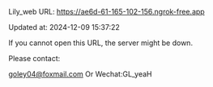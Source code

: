 Lily_web URL: https://ae6d-61-165-102-156.ngrok-free.app

Updated at: 2024-12-09 15:37:22

If you cannot open this URL, the server might be down.

Please contact: 

goley04@foxmail.com Or Wechat:GL_yeaH